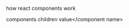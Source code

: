 how react components work

<components name = "compontents value">components children value</component name>